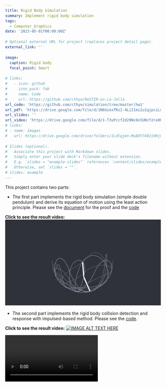 ```yaml
---
title: Rigid Body Simulation
summary: Implement rigid body simulation
tags:
  - Computer_Graphics
date: '2023-05-01T00:00:00Z'

# Optional external URL for project (replaces project detail page).
external_link: ''

image:
  caption: Rigid body
  focal_point: Smart

# links:
#   - icon: github
#     icon_pack: fab
#     name: Code
#     url: https://github.com/cthye/ReSTIR-on-La-Jolla
url_code: 'https://github.com/cthye/simulation/tree/master/hw1'
url_pdf: 'https://drive.google.com/file/d/1N6UzexTRzI-4LiI1mi2u1qjpciLu-kbp/view?usp=sharing'
url_slides: ''
url_video: 'https://drive.google.com/file/d/1-T3uPccf2d29Nx9x5UNcY2ra9PBI3Qz1/view?usp=sharing'
# links:
# - name: Images
#   url: https://drive.google.com/drive/folders/1Ldlqjmn-Mu80Y7492i9RjOTkFNoU9VAF?usp=sharing

# Slides (optional).
#   Associate this project with Markdown slides.
#   Simply enter your slide deck's filename without extension.
#   E.g. `slides = "example-slides"` references `content/slides/example-slides.md`.
#   Otherwise, set `slides = ""`.
# slides: example
---
```


This project contains two parts:
- The first part implements the rigid body simulation (simple double pendulum) and derive its equation of motion using the least action principle. Please see the [document](https://drive.google.com/file/d/1N6UzexTRzI-4LiI1mi2u1qjpciLu-kbp/view?usp=sharing) for the proof and the [code](https://github.com/cthye/simulation/tree/master/hw1)

**Click to see the result video:**
[![IMAGE ALT TEXT HERE](images/double_pendulum.png)](https://drive.google.com/file/d/1-T3uPccf2d29Nx9x5UNcY2ra9PBI3Qz1/view?usp=sharing)

- The second part implements the rigid body collision detection and response with impulsed-based method. Please see the [code](https://github.com/cthye/103/tree/master/hw1).

**Click to see the result video:**
[![IMAGE ALT TEXT HERE](images/collision.png)](https://drive.google.com/file/d/1NNTaPCnEfFRoXZfHC7oG71pph0QSk3aK/view?usp=sharing)

<video controls>
  <source src="https://drive.google.com/file/d/1NNTaPCnEfFRoXZfHC7oG71pph0QSk3aK/view?usp=sharing" type="video/mp4">
</video>



